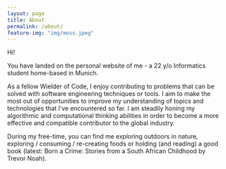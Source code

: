 ```yaml
---
layout: page
title: About
permalink: /about/
feature-img: "img/moss.jpeg"
---
```


Hi! 

You have landed on the personal website of me - a 22 y/o Informatics student home-based in Munich. 

As a fellow Wielder of Code, I enjoy contributing to problems that can be solved with software engineering techniques or tools. I aim to make the most out of opportunities to improve my understanding of topics and technologies that I've encountered so far. I am steadily honing my algorithmic and computational thinking abilities in order to become a more effective and compatible contributor to the global industry.

During my free-time, you can find me exploring outdoors in nature, exploring / consuming / re-creating foods or holding (and reading) a good book (latest: Born a Crime: Stories from a South African Childhood by Trevor Noah). 